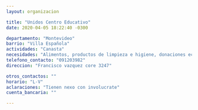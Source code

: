 ```yaml
---
layout: organizacion

title: "Unidos Centro Educativo"
date: 2020-04-05 18:22:40 -0300

departamento: "Montevideo"
barrio: "Villa Española"
actividades: "Canasta"
necesidades: "Alimentos, productos de limpieza e higiene, donaciones económicas"
telefono_contacto: "091203982"
direccion: "Francisco vazquez core 3247"

otros_contactos: ""
horario: "L-V"
aclaraciones: "Tienen nexo con involucrate"
cuenta_bancaria: ""

---
```

